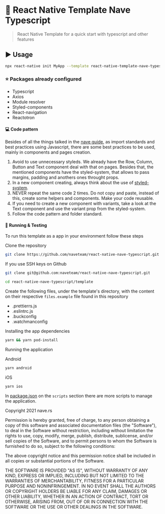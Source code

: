 # :rocket: React Native Template Nave Typescript

> React Native Template for a quick start with typescript and other features

## :arrow_forward: Usage

```sh
npx react-native init MyApp --template react-native-template-nave-typescript
```

### :star: Packages already configured

- Typescript
- Axios
- Module resolver
- Styled-components
- React-navigation
- Reactotron


#### :computer: Code pattern

Besides of all the things talked in the [nave guide](https://nave.gitlab.io/guides/nave/code-guide/), as import standards and best practices using Javascript, there are some best practices to be used, mainly in components and pages creation.

1. Avoid to use unnecessary styleds. We already have the Row, Column, Button and Text component deal with that on pages. Besides that, the mentioned components have the styled-system, that allows to pass margins, padding and anothers ones throught props.
2. In a new component creating, always think about the use of [styled-system](https://styled-system.com/getting-started/).
3. NEVER repeat the same code 2 times. Do not copy and paste, instead of this, create some helpers and components. Make your code reusable.
4. If you need to create a new component with variants, take a look at the Text component and use the variant prop from the styled-system.
5. Follow the code pattern and folder standard.

#### :wrench: Running & Testing

To run this template as a app in your environment follow these steps

Clone the repository

```sh
git clone https://github.com/naveteam/react-native-nave-typescript.git
```

If you use SSH keys on Github

```sh
git clone git@github.com:naveteam/react-native-nave-typescript.git
```

```sh
cd react-native-nave-typescript/template
```

Create the following files, under the template's directory, with the content on their respective `files.example` file found in this repository

- .prettierrs.js
- .eslintrc.js
- .buckconfig
- .watchmanconfig

Installing the app dependencies

```sh
yarn && yarn pod-install
```

Running the application

Android

```sh
yarn android
```

iOS
```sh
yarn ios
```

In [package.json](https://github.com/naveteam/react-native-nave-typescript/blob/main/template/package.json) on the `scripts` section there are more scripts to manage the application.

Copyright 2021 nave.rs

Permission is hereby granted, free of charge, to any person obtaining a copy of this software and associated documentation files (the "Software"), to deal in the Software without restriction, including without limitation the rights to use, copy, modify, merge, publish, distribute, sublicense, and/or sell copies of the Software, and to permit persons to whom the Software is furnished to do so, subject to the following conditions:

The above copyright notice and this permission notice shall be included in all copies or substantial portions of the Software.

THE SOFTWARE IS PROVIDED "AS IS", WITHOUT WARRANTY OF ANY KIND, EXPRESS OR IMPLIED, INCLUDING BUT NOT LIMITED TO THE WARRANTIES OF MERCHANTABILITY, FITNESS FOR A PARTICULAR PURPOSE AND NONINFRINGEMENT. IN NO EVENT SHALL THE AUTHORS OR COPYRIGHT HOLDERS BE LIABLE FOR ANY CLAIM, DAMAGES OR OTHER LIABILITY, WHETHER IN AN ACTION OF CONTRACT, TORT OR OTHERWISE, ARISING FROM, OUT OF OR IN CONNECTION WITH THE SOFTWARE OR THE USE OR OTHER DEALINGS IN THE SOFTWARE.